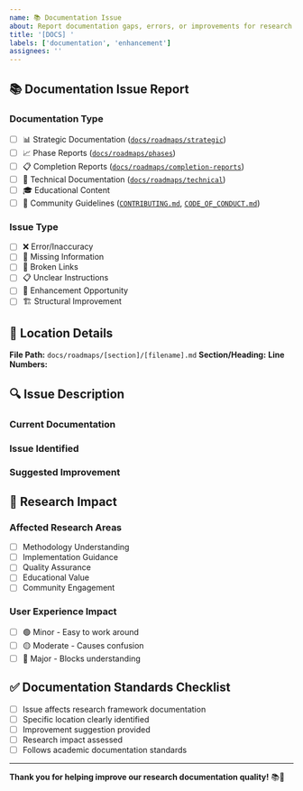```yaml
---
name: 📚 Documentation Issue
about: Report documentation gaps, errors, or improvements for research framework
title: '[DOCS] '
labels: ['documentation', 'enhancement']
assignees: ''
---
```


## 📚 **Documentation Issue Report**

### **Documentation Type**
- [ ] 📊 Strategic Documentation ([`docs/roadmaps/strategic`](docs/roadmaps/strategic))
- [ ] 📈 Phase Reports ([`docs/roadmaps/phases`](docs/roadmaps/phases))
- [ ] 📋 Completion Reports ([`docs/roadmaps/completion-reports`](docs/roadmaps/completion-reports))
- [ ] 🔧 Technical Documentation ([`docs/roadmaps/technical`](docs/roadmaps/technical))
- [ ] 🎓 Educational Content
- [ ] 🤝 Community Guidelines ([`CONTRIBUTING.md`](CONTRIBUTING.md), [`CODE_OF_CONDUCT.md`](CODE_OF_CONDUCT.md))

### **Issue Type**
- [ ] ❌ Error/Inaccuracy
- [ ] 📝 Missing Information
- [ ] 🔗 Broken Links
- [ ] 📋 Unclear Instructions
- [ ] 🎯 Enhancement Opportunity
- [ ] 🏗️ Structural Improvement

## 📍 **Location Details**

**File Path:** `docs/roadmaps/[section]/[filename].md`
**Section/Heading:** 
**Line Numbers:** 

## 🔍 **Issue Description**

### **Current Documentation**
<!-- Quote or describe the current documentation -->


### **Issue Identified**
<!-- Describe what's wrong or missing -->


### **Suggested Improvement**
<!-- Provide your recommendation -->


## 🎯 **Research Impact**

### **Affected Research Areas**
- [ ] Methodology Understanding
- [ ] Implementation Guidance
- [ ] Quality Assurance
- [ ] Educational Value
- [ ] Community Engagement

### **User Experience Impact**
- [ ] 🟢 Minor - Easy to work around
- [ ] 🟡 Moderate - Causes confusion
- [ ] 🔴 Major - Blocks understanding

## ✅ **Documentation Standards Checklist**

- [ ] Issue affects research framework documentation
- [ ] Specific location clearly identified
- [ ] Improvement suggestion provided
- [ ] Research impact assessed
- [ ] Follows academic documentation standards

---

**Thank you for helping improve our research documentation quality!** 📚🔬
